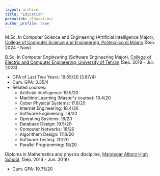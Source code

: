 ```yaml
---
layout: archive
title: "Education"
permalink: /Education/
author_profile: true
---
```


M.Sc. In Computer Science and Engineering (Artificial Intelligence Major), [College of Computer Science and Engineering, Politecnico di Milano](https://www.deib.polimi.it/eng/computer-science-and-engineering) (Sep. 2024 - Now)
  
B.Sc. In Computer Engineering (Software Engineering Major), [College of Electric and Computer Engineering, University of Tehran](https://ece.ut.ac.ir/) (Sep. 2018 - Jul. 2023)
- GPA of Last Two Years: 18.65/20 (3.87/4)
- Cum. GPA: 3.35/4
- Related courses: 
  - Artificial Intelligence: 19.5/20
  - Machine Learning (Master's course): 19.4/20
  - Cyber Physical Systems: 17.8/20
  - Internet Engineering: 18.4/20
  - Software Engineering: 19/20
  - Operating Systems: 18/20
  - Database Design: 19.5/20
  - Computer Networks: 18/20
  - Algorithem Design: 17.8/20
  - Software Testing: 20/20
  - Parallel Programming: 18/20

Diploma in Mathematics and physics discipline, [Mandegar Alborz High School](http://mandegaralborz.sch.ir/), (Sep. 2014 - Jun. 2018)
- Cum. GPA: 19.75/20
